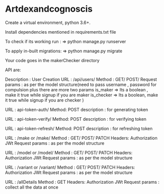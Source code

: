 # Artdexandcognoscis



Create a virtual environment, python 3.6+.

Install dependencies mentioned in requirements.txt file

To check if its working run : => python manage.py runserver

To apply in-built migrations: => python manage.py migrate

Your code goes in the makerChecker directory



API are:

Description : User Creation
URL : /api/users/
Method : GET/ POST/
Request params : as per the model structure(need to pass username , password for compulsion plus there are more two params 
is_maker => Its a boolean , make it true while signup if you are maker
is_checker => Its a boolean, make it true while signup if you are checker
)


URL : api-token-auth/
Method: POST
description : for generating token


URL : api-token-verify/
Method: POST
description : for verifying token


URL : api-token-refresh/
Method: POST
description : for refreshing token


URL : /make or /make/<pk>
Method : GET/ POST/ PATCH
Headers: Authorization JWt<token>
Request params : as per the model structure
  
  
URL : /model or /model/<pk>
Method : GET/ POST/ PATCH
Headers: Authorization JWt<token>
Request params : as per the model structure
  
URL : /variant or /variant/<pk>
Method : GET/ POST/ PATCH
Headers: Authorization JWt<token>
Request params : as per the model structure
  
  
URL : /allDetails 
Method : GET
Headers: Authorization JWt<token>
Request params : collect all the data at once



  
